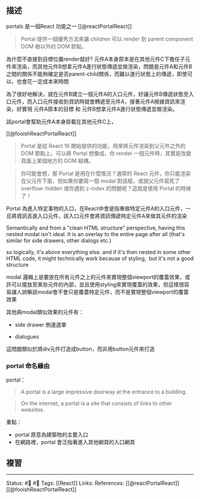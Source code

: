 ## 描述
portals 是一個React 功能之一
[[@reactPortalReact]]
> Portal 提供一個優秀方法來讓 children 可以 render 到 parent component DOM 樹以外的 DOM 節點。

為什麼不直接到目標位置render就好?
元件A本身原本是在其他元件C下擔任子元件來渲染，而其他元件B想拿元件A進行狀態傳遞並做渲染，問題是元件A和元件B之間的關係不能夠確定是否parent-child關係，而難以進行狀態上的傳遞，即使可以，也會花一定成本來時間


為了很好地解決，就在元件B建立一個元件A的入口元件，好讓元件B傳遞狀態至入口元件，而入口元件接收到資訊時就會轉遞至元件A，接著元件A根據資訊來渲染，好實現 元件A原本的目標 和 元件B想拿元件A進行狀態傳遞並做渲染。

該portal會幫助元件A本身掛載在其他元件C上，

[[@fooishReactPortalReact]]
> Portal 是從 React 16 開始提供的功能，用來將元件渲染到父元件之外的 DOM 節點上。可以將 Portal 想像成，你 render 一個元件時，其實是改變頁面上某個地方的 DOM 結構。

> 你可能會想，那 Portal 是用在什麼情況？通常的 React 元件，你只能渲染在父元件下面，但如果你要寫一個 modal 對話框，或說父元件寫死了 overflow: hidden 或你遇到 z-index 的問題呢？這就是使用 Portal 的時候了！



Portal 為進入特定事物的入口，在React中會是指專做特定元件A的入口元件，一旦將資訊丟進入口元件，該入口元件會將資訊傳遞特定元件A來做其元件的渲染


Semantically and from a "clean HTML structure" perspective, having this nested modal isn't ideal. It is an overlay to the entire page after all (that's similar for side drawers, other dialogs etc.)

  

so logically, it's above everything else. and if it's then nested in some other HTML code, it might technically work because of styling,  but it's not a good structure

  

modal 邏輯上是要放在所有元件之上的元件來實現整個viewport的覆蓋效果，或許可以擺放至某些元件的內部，並且使用styling來實現覆蓋的效果，但這樣很容易讓人誤解該modal會不會只是覆蓋特定元件，而不是實現整個viewport的覆蓋效果

  

其他與modal類似效果的元件有：

- side drawer 側邊選單

- dialogues



這問題類似於將div元件打造成button，而非用button元件來打造

### portal 命名緣由
portal：
> A portal is a large impressive doorway at the entrance to a building.

> On the internet, a portal is a site that consists of links to other websites. 

重點：
- portal 原意為建築物的主要入口
- 在網路裡，portal 會泛指著進入其他網頁的入口網頁

## 複習


---
Status: #🌱 #📓 
Tags:
[[React]]
Links:
References:
[[@reactPortalReact]]
[[@fooishReactPortalReact]]
